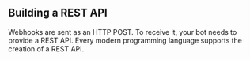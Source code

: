 
## Building a REST API

Webhooks are sent as an HTTP POST.  To receive it, your bot needs to provide a REST API.  Every modern programming language supports the creation of a REST API.  


